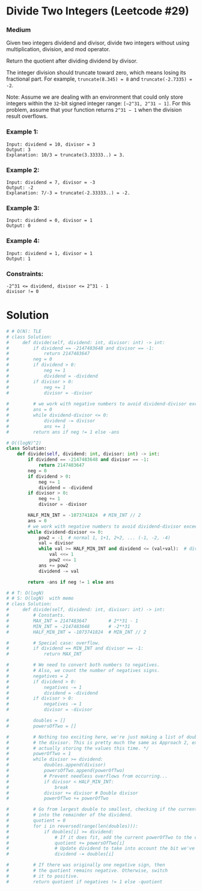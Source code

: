 Divide Two Integers (Leetcode #29)
===============================
### Medium
Given two integers dividend and divisor, divide two integers without using multiplication, division, and mod operator.

Return the quotient after dividing dividend by divisor.

The integer division should truncate toward zero, which means losing its fractional part. For example, `truncate(8.345) = 8` and `truncate(-2.7335) = -2`.

Note: Assume we are dealing with an environment that could only store integers within the `32`-bit signed integer range: `[−2^31, 2^31 − 1]`.
For this problem, assume that your function returns `2^31 − 1` when the division result overflows.

 
 
### Example 1:
```
Input: dividend = 10, divisor = 3
Output: 3
Explanation: 10/3 = truncate(3.33333..) = 3.
```

### Example 2:
```
Input: dividend = 7, divisor = -3
Output: -2
Explanation: 7/-3 = truncate(-2.33333..) = -2.
```

### Example 3:
```
Input: dividend = 0, divisor = 1
Output: 0
```

### Example 4:
```
Input: dividend = 1, divisor = 1
Output: 1
 ```

### Constraints:
```
-2^31 <= dividend, divisor <= 2^31 - 1
divisor != 0
```

Solution
========
```python
# # O(N): TLE
# class Solution:
#     def divide(self, dividend: int, divisor: int) -> int:
#         if dividend == -2147483648 and divisor == -1:
#             return 2147483647
#         neg = 0
#         if dividend > 0:
#             neg += 1
#             dividend = -dividend
#         if divisor > 0:
#             neg += 1
#             divisor = -divisor
        
#         # we work with negative numbers to avoid dividend-divisor exceeds min_int.
#         ans = 0
#         while dividend-divisor <= 0:
#             dividend -= divisor
#             ans += 1
#         return ans if neg != 1 else -ans

# O((logN)^2)
class Solution:
    def divide(self, dividend: int, divisor: int) -> int:
        if dividend == -2147483648 and divisor == -1:
            return 2147483647
        neg = 0
        if dividend > 0:
            neg += 1
            dividend = -dividend
        if divisor > 0:
            neg += 1
            divisor = -divisor

        HALF_MIN_INT = -1073741824  # MIN_INT // 2
        ans = 0
        # we work with negative numbers to avoid dividend-divisor exceeds min_int.
        while dividend-divisor <= 0:
            pow2 = -1  # normal 1, 1+1, 2+2, ... (-1, -2, -4)
            val = divisor
            while val >= HALF_MIN_INT and dividend <= (val+val):  # dividend - (val+val) <= 0
                val <<= 1
                pow2 <<= 1
            ans += pow2
            dividend -= val

        return -ans if neg != 1 else ans

# # T: O(logN)
# # S: O(logN)  with memo
# class Solution:
#     def divide(self, dividend: int, divisor: int) -> int:
#         # Constants.
#         MAX_INT = 2147483647        # 2**31 - 1
#         MIN_INT = -2147483648       # -2**31
#         HALF_MIN_INT = -1073741824  # MIN_INT // 2

#         # Special case: overflow.
#         if dividend == MIN_INT and divisor == -1:
#             return MAX_INT

#         # We need to convert both numbers to negatives.
#         # Also, we count the number of negatives signs.
#         negatives = 2
#         if dividend > 0:
#             negatives -= 1
#             dividend = -dividend
#         if divisor > 0:
#             negatives -= 1
#             divisor = -divisor

#         doubles = []
#         powersOfTwo = []

#         # Nothing too exciting here, we're just making a list of doubles of 1 and
#         # the divisor. This is pretty much the same as Approach 2, except we're
#         # actually storing the values this time. */
#         powerOfTwo = 1
#         while divisor >= dividend:
#             doubles.append(divisor)
#             powersOfTwo.append(powerOfTwo)
#             # Prevent needless overflows from occurring...
#             if divisor < HALF_MIN_INT:
#                 break
#             divisor += divisor # Double divisor
#             powerOfTwo += powerOfTwo

#         # Go from largest double to smallest, checking if the current double fits.
#         # into the remainder of the dividend.
#         quotient = 0
#         for i in reversed(range(len(doubles))):
#             if doubles[i] >= dividend:
#                 # If it does fit, add the current powerOfTwo to the quotient.
#                 quotient += powersOfTwo[i]
#                 # Update dividend to take into account the bit we've now removed.
#                 dividend -= doubles[i]

#         # If there was originally one negative sign, then
#         # the quotient remains negative. Otherwise, switch
#         # it to positive.
#         return quotient if negatives != 1 else -quotient
```
